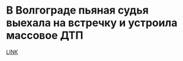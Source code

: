 # В Волгограде пьяная судья выехала на встречку и устроила массовое ДТП



[LINK](https://varlamov.ru/2680138.html)